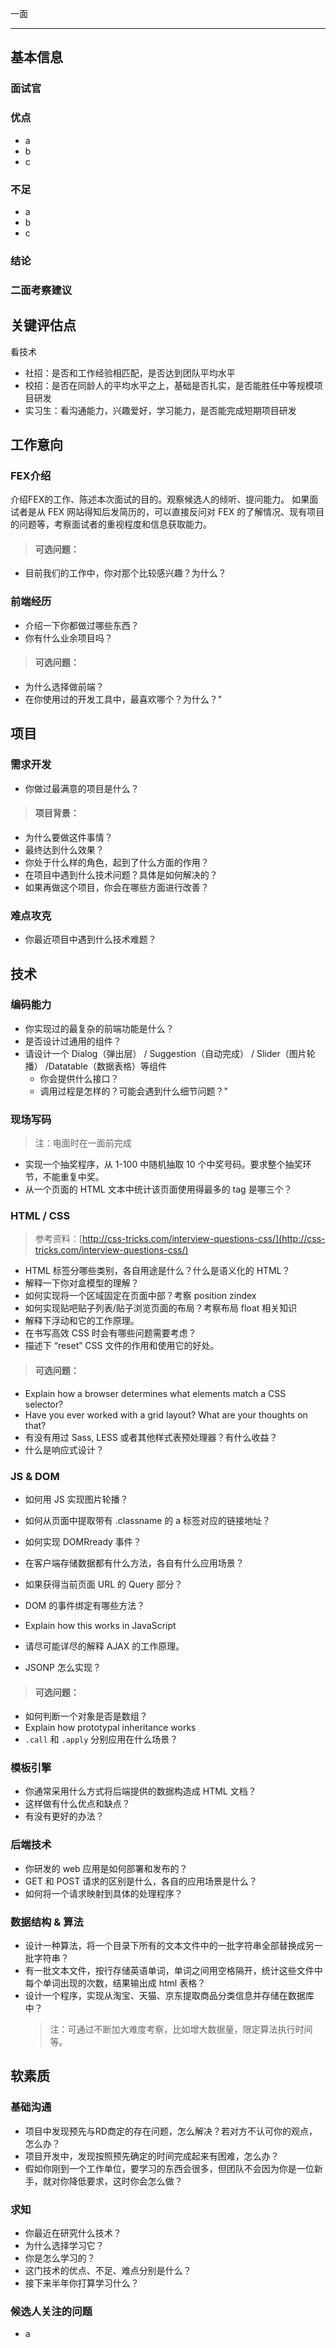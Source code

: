一面

---

## 基本信息

### 面试官

<!-- 面试官姓名 面试时间 -->

### 优点

* a
* b
* c

### 不足

* a
* b
* c

### 结论

<!-- <span style="color: red">Pass/Fail</span> T* (能力和***相当) -->

### 二面考察建议

<!-- 如果 Fail 了，就不要填了 -->

## 关键评估点

看技术

* 社招：是否和工作经验相匹配，是否达到团队平均水平
* 校招：是否在同龄人的平均水平之上，基础是否扎实，是否能胜任中等规模项目研发
* 实习生：看沟通能力，兴趣爱好，学习能力，是否能完成短期项目研发

## 工作意向

### FEX介绍

  介绍FEX的工作、陈述本次面试的目的。观察候选人的倾听、提问能力。
  如果面试者是从 FEX 网站得知后发简历的，可以直接反问对 FEX 的了解情况、现有项目的问题等，考察面试者的重视程度和信息获取能力。

>#### 可选问题：

* 目前我们的工作中，你对那个比较感兴趣？为什么？

### 前端经历

* 介绍一下你都做过哪些东西？
* 你有什么业余项目吗？

>#### 可选问题：

* 为什么选择做前端？
* 在你使用过的开发工具中，最喜欢哪个？为什么？"
			
## 项目

### 需求开发

* 你做过最满意的项目是什么？

>#### 项目背景：
* 为什么要做这件事情？
* 最终达到什么效果？
* 你处于什么样的角色，起到了什么方面的作用？
* 在项目中遇到什么技术问题？具体是如何解决的？
* 如果再做这个项目，你会在哪些方面进行改善？

### 难点攻克

* 你最近项目中遇到什么技术难题？
			
## 技术

### 编码能力

* 你实现过的最复杂的前端功能是什么？
* 是否设计过通用的组件？
* 请设计一个 Dialog（弹出层） / Suggestion（自动完成） / Slider（图片轮播） /Datatable（数据表格）等组件
    * 你会提供什么接口？
    * 调用过程是怎样的？可能会遇到什么细节问题？"

### 现场写码

>注：电面时在一面前完成

* 实现一个抽奖程序，从 1-100 中随机抽取 10 个中奖号码。要求整个抽奖环节，不能重复中奖。
* 从一个页面的 HTML 文本中统计该页面使用得最多的 tag 是哪三个？

### HTML / CSS

>参考资料：[http://css-tricks.com/interview-questions-css/](http://css-tricks.com/interview-questions-css/)

* HTML 标签分哪些类别，各自用途是什么？什么是语义化的 HTML？
* 解释一下你对盒模型的理解？
* 如何实现将一个区域固定在页面中部？考察 position zindex
* 如何实现贴吧贴子列表/贴子浏览页面的布局？考察布局 float 相关知识
* 解释下浮动和它的工作原理。
* 在书写高效 CSS 时会有哪些问题需要考虑？
* 描述下 “reset” CSS 文件的作用和使用它的好处。

>#### 可选问题：

* Explain how a browser determines what elements match a CSS selector?
* Have you ever worked with a grid layout? What are your thoughts on that?
* 有没有用过 Sass, LESS 或者其他样式表预处理器？有什么收益？
* 什么是响应式设计？

### JS & DOM

* 如何用 JS 实现图片轮播？
* 如何从页面中提取带有 .classname 的 a 标签对应的链接地址？
* 如何实现 DOMRready 事件？
* 在客户端存储数据都有什么方法，各自有什么应用场景？
* 如果获得当前页面 URL 的 Query 部分？
* DOM 的事件绑定有哪些方法？
* Explain how this works in JavaScript

* 请尽可能详尽的解释 AJAX 的工作原理。
* JSONP 怎么实现？

>#### 可选问题：

* 如何判断一个对象是否是数组？
* Explain how prototypal inheritance works
* `.call` 和 `.apply` 分别应用在什么场景？

### 模板引擎

* 你通常采用什么方式将后端提供的数据构造成 HTML 文档？
* 这样做有什么优点和缺点？
* 有没有更好的办法？

### 后端技术

* 你研发的 web 应用是如何部署和发布的？
* GET 和 POST 请求的区别是什么，各自的应用场景是什么？
* 如何将一个请求映射到具体的处理程序？

### 数据结构 & 算法

<!-- 随机选一个 -->

* 设计一种算法，将一个目录下所有的文本文件中的一批字符串全部替换成另一批字符串？
* 有一批文本文件，按行存储英语单词，单词之间用空格隔开，统计这些文件中每个单词出现的次数，结果输出成 html 表格？
* 设计一个程序，实现从淘宝、天猫、京东提取商品分类信息并存储在数据库中？
    >注：可通过不断加大难度考察，比如增大数据量，限定算法执行时间等。
			
## 软素质

### 基础沟通

<!-- 在面试过程中注意考察：逻辑性、理解能力、陈述能力。 -->

* 项目中发现预先与RD商定的存在问题，怎么解决？若对方不认可你的观点，怎么办？
* 项目开发中，发现按照预先确定的时间完成起来有困难，怎么办？
* 假如你刚到一个工作单位，要学习的东西会很多，但团队不会因为你是一位新手，就对你降低要求，这时你会怎么做？

### 求知

* 你最近在研究什么技术？
* 为什么选择学习它？
* 你是怎么学习的？
* 这门技术的优点、不足、难点分别是什么？
* 接下来半年你打算学习什么？

### 候选人关注的问题

* a
